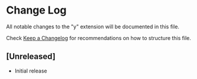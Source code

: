 # Change Log
All notable changes to the "y" extension will be documented in this file.

Check [Keep a Changelog](http://keepachangelog.com/) for recommendations on how to structure this file.

## [Unreleased]
- Initial release